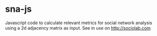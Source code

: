 sna-js
======

Javascript code to calculate relevant metrics for social network analysis using a 2d adjacency matrix as input. See in use on http://sociolab.com
